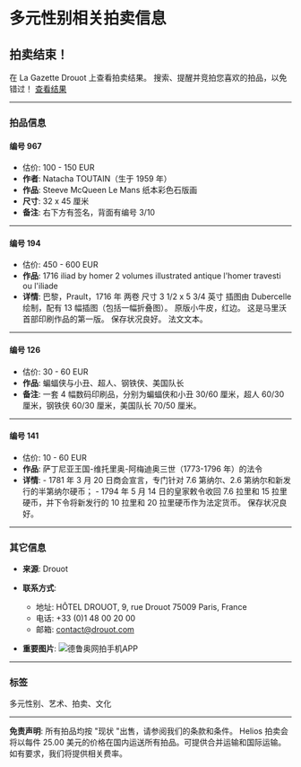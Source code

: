 # 多元性别相关拍卖信息

## 拍卖结束！

在 La Gazette Drouot 上查看拍卖结果。 搜索、提醒并竞拍您喜欢的拍品，以免错过！ [查看结果](https://www.gazette-drouot.com/en/lots/17265252)

---

### 拍品信息

#### 编号 967
- 估价: 100 - 150 EUR
- **作者**: Natacha TOUTAIN（生于 1959 年）
- **作品**: Steeve McQueen Le Mans 纸本彩色石版画
- **尺寸**: 32 x 45 厘米
- **备注**: 右下方有签名，背面有编号 3/10

---

#### 编号 194
- 估价: 450 - 600 EUR
- **作品**: 1716 iliad by homer 2 volumes illustrated antique l'homer travesti ou l'iliade
- **详情**: 巴黎，Prault，1716 年 两卷 尺寸 3 1/2 x 5 3/4 英寸 插图由 Dubercelle 绘制，配有 13 幅插图（包括一幅折叠图）。 原版小牛皮，红边。 这是马里沃首部印刷作品的第一版。 保存状况良好。 法文文本。

---

#### 编号 126
- 估价: 30 - 60 EUR
- **作品**: 蝙蝠侠与小丑、超人、钢铁侠、美国队长
- **备注**: 一套 4 幅数码印刷品，分别为蝙蝠侠和小丑 30/60 厘米，超人 60/30 厘米，钢铁侠 60/30 厘米，美国队长 70/50 厘米。

---

#### 编号 141
- 估价: 10 - 60 EUR
- **作品**: 萨丁尼亚王国-维托里奥-阿梅迪奥三世（1773-1796 年）的法令
- **详情**: - 1781 年 3 月 20 日商会宣言，专门针对 7.6 第纳尔、2.6 第纳尔和新发行的半第纳尔硬币； - 1794 年 5 月 14 日的皇家敕令收回 7.6 拉里和 15 拉里硬币，并下令将新发行的 10 拉里和 20 拉里硬币作为法定货币。 保存状况良好。

---

### 其它信息
- **来源**: Drouot
- **联系方式**: 
  - 地址: HÔTEL DROUOT, 9, rue Drouot 75009 Paris, France
  - 电话: +33 (0)1 48 00 20 00
  - 邮箱: [contact@drouot.com](mailto:contact@drouot.com)

- **重要图片**: 
![德鲁奥网拍手机APP](https://assets/mobile/mobile-icon-192-drouot-a71e60070f9af3bb98f32bbdabcd73ff.png)

---

### 标签
多元性别、艺术、拍卖、文化

---

**免责声明**: 所有拍品均按 "现状 "出售，请参阅我们的条款和条件。 Helios 拍卖会将以每件 25.00 美元的价格在国内运送所有拍品。可提供合并运输和国际运输。如有要求，我们将提供相关费率。